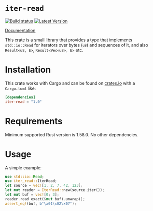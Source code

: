`iter-read`
===========

[![Build status](https://img.shields.io/github/actions/workflow/status/birkenfeld/iter-read/main.yml?branch=master&logo=github&style=)](https://github.com/birkenfeld/iter-read/actions)
[![Latest Version](https://img.shields.io/crates/v/iter-read.svg)](https://crates.io/crates/iter-read)

[Documentation](https://docs.rs/iter-read)

This crate is a small library that provides a type that implements
`std::io::Read` for iterators over bytes (`u8`) and sequences of it, and also
`Result<u8, E>`, `Result<Vec<u8>, E>` etc.

Installation
============

This crate works with Cargo and can be found on
[crates.io](https://crates.io/crates/iter-read) with a `Cargo.toml` like:

```toml
[dependencies]
iter-read = "1.0"
```

Requirements
============

Minimum supported Rust version is 1.58.0.  No other dependencies.

Usage
=====

A simple example:

```rust
use std::io::Read;
use iter_read::IterRead;
let source = vec![1, 2, 7, 42, 123];
let mut reader = IterRead::new(source.iter());
let mut buf = vec![0; 3];
reader.read_exact(&mut buf).unwrap();
assert_eq!(buf, b"\x01\x02\x07");
```
